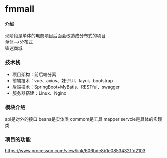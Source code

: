 # fmmall

#### 介绍
现阶段是单体的电商项目后面会改造成分布式的项目
<br/>
单体-->分布式
<br/>
锋迷商城


### 技术栈
- 项目架构：前后端分离
- 前端技术：vue、axios、妹子UI、layui、bootstrap
- 后端技术：SpringBoot+MyBatis、RESTful、swagger
- 服务器搭建：Linux、Nginx


### 模块介绍
api是对外的接口
beans是实体类
commom是工具
mapper
servcie是具体的实现类



### 项目的功能
https://www.processon.com/view/link/606bde8b1e08534321fd2103